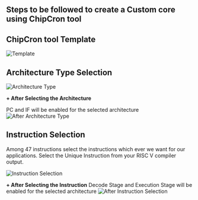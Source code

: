 ## Steps to be followed to create a Custom core using ChipCron tool
## ChipCron tool Template
![Template](https://github.com/eceelango/RISC-V_HDP/assets/65966247/d5a3f70c-07e0-4541-9870-0043d773bf44)
## Architecture Type Selection
![Architecture Type](https://github.com/eceelango/RISC-V_HDP/assets/65966247/be58b678-f715-4022-8d91-84d461484473)

**+ After Selecting the Architecture**

  PC and IF will be enabled for the selected architecture
  ![After Architecture Type](https://github.com/eceelango/RISC-V_HDP/assets/65966247/776e5e0a-02a1-486c-9d90-d0e13ed691be)
## Instruction Selection
Among 47 instructions select the instructions which ever we want for our applications. Select the Unique Instruction from your RISC V compiler output.

![Instruction Selection](https://github.com/eceelango/RISC-V_HDP/assets/65966247/d49c5901-d99e-4ffd-b35f-ced3da397407)

**+ After Selecting the Instruction**
  Decode Stage and Execution Stage will be enabled for the selected architecture
 ![After Instruction Selection](https://github.com/eceelango/RISC-V_HDP/assets/65966247/e3a060bd-647d-427e-bc57-db775e62eea3)

